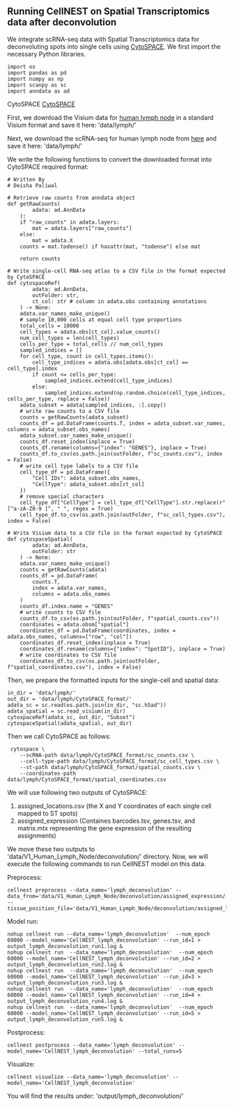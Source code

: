 ## Running CellNEST on Spatial Transcriptomics data after deconvolution
We integrate scRNA-seq data with Spatial Transcriptomics data for deconvoluting spots into single cells using [CytoSPACE](https://github.com/digitalcytometry/cytospace). 
We first import the necessary Python libraries.

```
import os 
import pandas as pd
import numpy as np
import scanpy as sc 
import anndata as ad 
```

CytoSPACE [CytoSPACE](https://github.com/digitalcytometry/cytospace#input-files) 

First, we download the Visium data for [human lymph node](https://cf.10xgenomics.com/samples/spatial-exp/1.1.0/V1_Human_Lymph_Node/V1_Human_Lymph_Node_filtered_feature_bc_matrix.tar.gz) in a standard Visium format and save it here: 'data/lymph/' 

Next, we download the scRNA-seq for human lymph node from [here](https://cell2location.cog.sanger.ac.uk/paper/integrated_lymphoid_organ_scrna/RegressionNBV4Torch_57covariates_73260cells_10237genes/sc.h5ad) and save it here: 'data/lymph/' 

We write the following functions to convert the downloaded format into CytoSPACE required format:

```
# Written By
# Deisha Paliwal

# Retrieve raw counts from anndata object 
def getRawCounts(
        adata: ad.AnnData
    ):
    if "raw_counts" in adata.layers:
        mat = adata.layers["raw_counts"]
    else:
        mat = adata.X
    counts = mat.todense() if hasattr(mat, "todense") else mat

    return counts

# Write single-cell RNA-seq atlas to a CSV file in the format expected by CytoSPACE 
def cytospaceRef(
        adata: ad.AnnData, 
        outFolder: str, 
        ct_col: str # column in adata.obs containing annotations 
    ) -> None:
    adata.var_names_make_unique()
    # sample 10,000 cells at equal cell type proportions 
    total_cells = 10000
    cell_types = adata.obs[ct_col].value_counts()
    num_cell_types = len(cell_types)
    cells_per_type = total_cells // num_cell_types
    sampled_indices = []
    for cell_type, count in cell_types.items():
        cell_type_indices = adata.obs[adata.obs[ct_col] == cell_type].index
        if count <= cells_per_type:
            sampled_indices.extend(cell_type_indices)
        else:
            sampled_indices.extend(np.random.choice(cell_type_indices, cells_per_type, replace = False))
    adata_subset = adata[sampled_indices, :].copy()
    # write raw counts to a CSV file 
    counts = getRawCounts(adata_subset)
    counts_df = pd.DataFrame(counts.T, index = adata_subset.var_names, columns = adata_subset.obs_names)
    adata_subset.var_names_make_unique()
    counts_df.reset_index(inplace = True)
    counts_df.rename(columns={"index": "GENES"}, inplace = True)
    counts_df.to_csv(os.path.join(outFolder, f"sc_counts.csv"), index = False)
    # write cell type labels to a CSV file 
    cell_type_df = pd.DataFrame({
        "Cell IDs": adata_subset.obs_names,
        "CellType": adata_subset.obs[ct_col]
    })
    # remove special characters 
    cell_type_df["CellType"] = cell_type_df["CellType"].str.replace(r"[^a-zA-Z0-9 ]", " ", regex = True)
    cell_type_df.to_csv(os.path.join(outFolder, f"sc_cell_types.csv"), index = False)

# Write Visium data to a CSV file in the format expected by CytoSPACE 
def cytospaceSpatial(
        adata: ad.AnnData, 
        outFolder: str
    ) -> None:
    adata.var_names_make_unique()
    counts = getRawCounts(adata)
    counts_df = pd.DataFrame(
        counts.T,
        index = adata.var_names,
        columns = adata.obs_names
    )
    counts_df.index.name = "GENES"
    # write counts to CSV file 
    counts_df.to_csv(os.path.join(outFolder, f"spatial_counts.csv"))
    coordinates = adata.obsm["spatial"]
    coordinates_df = pd.DataFrame(coordinates, index = adata.obs_names, columns=["row", "col"])
    coordinates_df.reset_index(inplace = True) 
    coordinates_df.rename(columns={"index": "SpotID"}, inplace = True)
    # write coordinates to CSV file 
    coordinates_df.to_csv(os.path.join(outFolder, f"spatial_coordinates.csv"), index = False)
```

Then, we prepare the formatted inputs for the single-cell and spatial data: 
```
in_dir = 'data/lymph/'
out_dir = 'data/lymph/CytoSPACE_format/'
adata_sc = sc.read(os.path.join(in_dir, "sc.h5ad"))
adata_spatial = sc.read_visium(in_dir)
cytospaceRef(adata_sc, out_dir, "Subset")
cytospaceSpatial(adata_spatial, out_dir)
```

Then we call CytoSPACE as follows:
```
 cytospace \
    --scRNA-path data/lymph/CytoSPACE_format/sc_counts.csv \
    --cell-type-path data/lymph/CytoSPACE_format/sc_cell_types.csv \
    --st-path data/lymph/CytoSPACE_format/spatial_counts.csv \
    --coordinates-path data/lymph/CytoSPACE_format/spatial_coordinates.csv
```

We will use following two outputs of CytoSPACE:
1. assigned_locations.csv (the X and Y coordinates of each single cell mapped to ST spots)
2. assigned_expression (Containes barcodes.tsv, genes.tsv, and matrix.mtx representing the gene expression of the resulting assignments)

We move these two outputs to 'data/V1_Human_Lymph_Node/deconvolution/' directory.
Now, we will execute the following commands to run CellNEST model on this data.

Preprocess:
```
cellnest preprocess --data_name='lymph_deconvolution' --data_from='data/V1_Human_Lymph_Node/deconvolution/assigned_expression/' --tissue_position_file='data/V1_Human_Lymph_Node/deconvolution/assigned_locations.csv'
```

Model run: 
```
nohup cellnest run --data_name='lymph_deconvolution'  --num_epoch 60000 --model_name='CellNEST_lymph_deconvolution' --run_id=1 > output_lymph_deconvolution_run1.log &
nohup cellnest run  --data_name='lymph_deconvolution'  --num_epoch 60000 --model_name='CellNEST_lymph_deconvolution' --run_id=2 > output_lymph_deconvolution_run2.log &
nohup cellnest run  --data_name='lymph_deconvolution'  --num_epoch 60000 --model_name='CellNEST_lymph_deconvolution' --run_id=3 > output_lymph_deconvolution_run3.log &
nohup cellnest run  --data_name='lymph_deconvolution'  --num_epoch 60000 --model_name='CellNEST_lymph_deconvolution' --run_id=4 > output_lymph_deconvolution_run4.log &
nohup cellnest run  --data_name='lymph_deconvolution'  --num_epoch 60000 --model_name='CellNEST_lymph_deconvolution' --run_id=5 > output_lymph_deconvolution_run5.log &
```

Postprocess:
```
cellnest postprocess --data_name='lymph_deconvolution' --model_name='CellNEST_lymph_deconvolution' --total_runs=5 
```

Visualize:
```
cellnest visualize --data_name='lymph_deconvolution' --model_name='CellNEST_lymph_deconvolution'
```

You will find the results under: 'output/lymph_deconvolution/'

